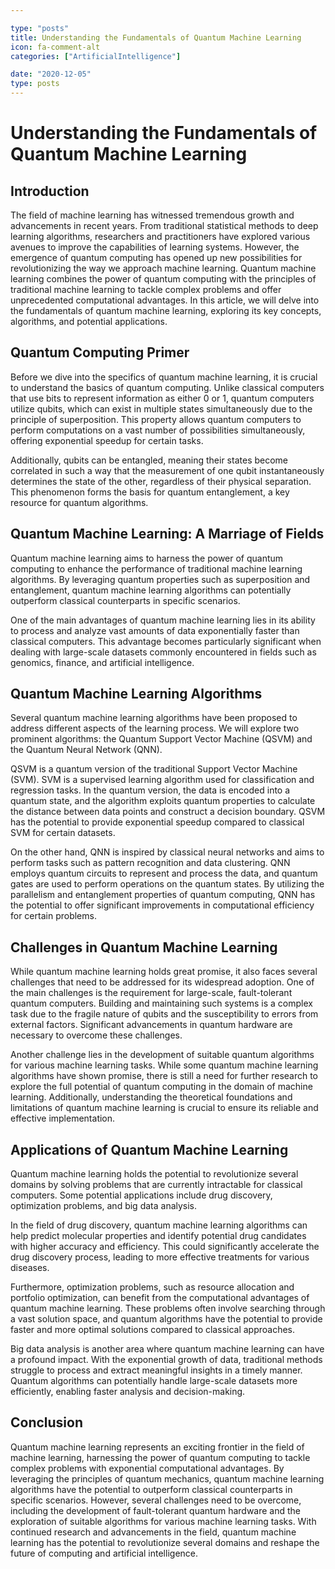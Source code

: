 ```yaml
---

type: "posts"
title: Understanding the Fundamentals of Quantum Machine Learning
icon: fa-comment-alt
categories: ["ArtificialIntelligence"]

date: "2020-12-05"
type: posts
---
```





# Understanding the Fundamentals of Quantum Machine Learning

## Introduction

The field of machine learning has witnessed tremendous growth and advancements in recent years. From traditional statistical methods to deep learning algorithms, researchers and practitioners have explored various avenues to improve the capabilities of learning systems. However, the emergence of quantum computing has opened up new possibilities for revolutionizing the way we approach machine learning. Quantum machine learning combines the power of quantum computing with the principles of traditional machine learning to tackle complex problems and offer unprecedented computational advantages. In this article, we will delve into the fundamentals of quantum machine learning, exploring its key concepts, algorithms, and potential applications.

## Quantum Computing Primer

Before we dive into the specifics of quantum machine learning, it is crucial to understand the basics of quantum computing. Unlike classical computers that use bits to represent information as either 0 or 1, quantum computers utilize qubits, which can exist in multiple states simultaneously due to the principle of superposition. This property allows quantum computers to perform computations on a vast number of possibilities simultaneously, offering exponential speedup for certain tasks.

Additionally, qubits can be entangled, meaning their states become correlated in such a way that the measurement of one qubit instantaneously determines the state of the other, regardless of their physical separation. This phenomenon forms the basis for quantum entanglement, a key resource for quantum algorithms.

## Quantum Machine Learning: A Marriage of Fields

Quantum machine learning aims to harness the power of quantum computing to enhance the performance of traditional machine learning algorithms. By leveraging quantum properties such as superposition and entanglement, quantum machine learning algorithms can potentially outperform classical counterparts in specific scenarios.

One of the main advantages of quantum machine learning lies in its ability to process and analyze vast amounts of data exponentially faster than classical computers. This advantage becomes particularly significant when dealing with large-scale datasets commonly encountered in fields such as genomics, finance, and artificial intelligence.

## Quantum Machine Learning Algorithms

Several quantum machine learning algorithms have been proposed to address different aspects of the learning process. We will explore two prominent algorithms: the Quantum Support Vector Machine (QSVM) and the Quantum Neural Network (QNN).

QSVM is a quantum version of the traditional Support Vector Machine (SVM). SVM is a supervised learning algorithm used for classification and regression tasks. In the quantum version, the data is encoded into a quantum state, and the algorithm exploits quantum properties to calculate the distance between data points and construct a decision boundary. QSVM has the potential to provide exponential speedup compared to classical SVM for certain datasets.

On the other hand, QNN is inspired by classical neural networks and aims to perform tasks such as pattern recognition and data clustering. QNN employs quantum circuits to represent and process the data, and quantum gates are used to perform operations on the quantum states. By utilizing the parallelism and entanglement properties of quantum computing, QNN has the potential to offer significant improvements in computational efficiency for certain problems.

## Challenges in Quantum Machine Learning

While quantum machine learning holds great promise, it also faces several challenges that need to be addressed for its widespread adoption. One of the main challenges is the requirement for large-scale, fault-tolerant quantum computers. Building and maintaining such systems is a complex task due to the fragile nature of qubits and the susceptibility to errors from external factors. Significant advancements in quantum hardware are necessary to overcome these challenges.

Another challenge lies in the development of suitable quantum algorithms for various machine learning tasks. While some quantum machine learning algorithms have shown promise, there is still a need for further research to explore the full potential of quantum computing in the domain of machine learning. Additionally, understanding the theoretical foundations and limitations of quantum machine learning is crucial to ensure its reliable and effective implementation.

## Applications of Quantum Machine Learning

Quantum machine learning holds the potential to revolutionize several domains by solving problems that are currently intractable for classical computers. Some potential applications include drug discovery, optimization problems, and big data analysis.

In the field of drug discovery, quantum machine learning algorithms can help predict molecular properties and identify potential drug candidates with higher accuracy and efficiency. This could significantly accelerate the drug discovery process, leading to more effective treatments for various diseases.

Furthermore, optimization problems, such as resource allocation and portfolio optimization, can benefit from the computational advantages of quantum machine learning. These problems often involve searching through a vast solution space, and quantum algorithms have the potential to provide faster and more optimal solutions compared to classical approaches.

Big data analysis is another area where quantum machine learning can have a profound impact. With the exponential growth of data, traditional methods struggle to process and extract meaningful insights in a timely manner. Quantum algorithms can potentially handle large-scale datasets more efficiently, enabling faster analysis and decision-making.

## Conclusion

Quantum machine learning represents an exciting frontier in the field of machine learning, harnessing the power of quantum computing to tackle complex problems with exponential computational advantages. By leveraging the principles of quantum mechanics, quantum machine learning algorithms have the potential to outperform classical counterparts in specific scenarios. However, several challenges need to be overcome, including the development of fault-tolerant quantum hardware and the exploration of suitable algorithms for various machine learning tasks. With continued research and advancements in the field, quantum machine learning has the potential to revolutionize several domains and reshape the future of computing and artificial intelligence.
